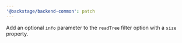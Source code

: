```yaml
---
'@backstage/backend-common': patch
---
```


Add an optional `info` parameter to the `readTree` filter option with a `size` property.

